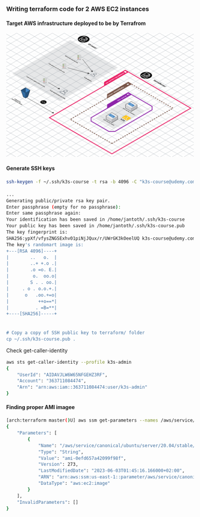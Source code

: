### Writing terraform code for 2 AWS EC2 instances

#### Target AWS infrastructure deployed to be by Terrafrom

![restrictive-terraform-user](../img/infra-1-3d.png)

<!-- ![restrictive-terraform-user](../img/infra-1-2d.png) -->

#### Generate SSH keys

```bash
ssh-keygen -f ~/.ssh/k3s-course -t rsa -b 4096 -C "k3s-course@udemy.com"

...
Generating public/private rsa key pair.
Enter passphrase (empty for no passphrase):
Enter same passphrase again:
Your identification has been saved in /home/jantoth/.ssh/k3s-course
Your public key has been saved in /home/jantoth/.ssh/k3s-course.pub
The key fingerprint is:
SHA256:ypXf/vfysZNGSExhv01piNjJQux/r/UWrGK3kOeelUQ k3s-course@udemy.com
The key's randomart image is:
+---[RSA 4096]----+
|        ..   o.  |
|        ..+ +.o .|
|        .o =o. E.|
|         o.  oo.o|
|        S . . oo.|
|     . o . o.o.+.|
|      o   .oo.+=o|
|           ++o==*|
|          . =B=**|
+----[SHA256]-----+


# Copy a copy of SSH public key to terraform/ folder
cp ~/.ssh/k3s-course.pub .

```

Check get-caller-identity

```bash
aws sts get-caller-identity --profile k3s-admin
{
    "UserId": "AIDAVJLW6W65NFGEHZ3RF",
    "Account": "363711084474",
    "Arn": "arn:aws:iam::363711084474:user/k3s-admin"
}

```


#### Finding proper AMI imagee

```bash
[arch:terraform master()U] aws ssm get-parameters --names /aws/service/canonical/ubuntu/server/20.04/stable/current/amd64/hvm/ebs-gp2/ami-id
{
    "Parameters": [
        {
            "Name": "/aws/service/canonical/ubuntu/server/20.04/stable/current/amd64/hvm/ebs-gp2/ami-id",
            "Type": "String",
            "Value": "ami-0efd657a42099f98f",
            "Version": 273,
            "LastModifiedDate": "2023-06-03T01:45:16.166000+02:00",
            "ARN": "arn:aws:ssm:us-east-1::parameter/aws/service/canonical/ubuntu/server/20.04/stable/current/amd64/hvm/ebs-gp2/ami-id",
            "DataType": "aws:ec2:image"
        }
    ],
    "InvalidParameters": []
}

```
